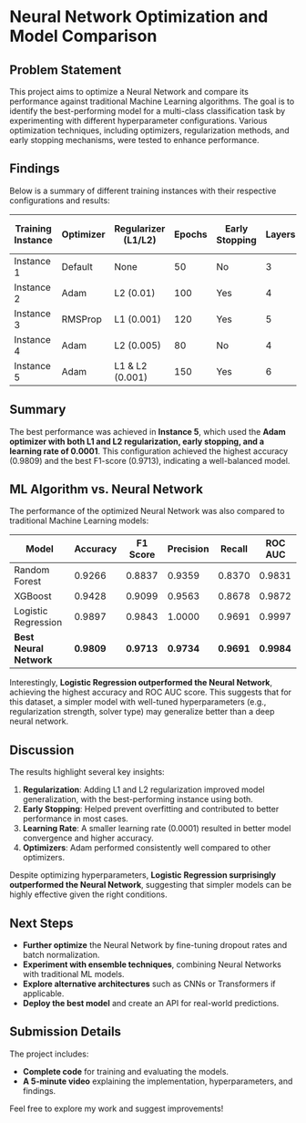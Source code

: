 # Neural Network Optimization and Model Comparison

## Problem Statement

This project aims to optimize a Neural Network and compare its performance against traditional Machine Learning algorithms. The goal is to identify the best-performing model for a multi-class classification task by experimenting with different hyperparameter configurations. Various optimization techniques, including optimizers, regularization methods, and early stopping mechanisms, were tested to enhance performance.

## Findings

Below is a summary of different training instances with their respective configurations and results:

| Training Instance | Optimizer | Regularizer (L1/L2) | Epochs | Early Stopping | Layers | Learning Rate | Accuracy | Loss | F1 Score | Precision | Recall | ROC AUC Score |
|-------------------|-----------|---------------------|--------|----------------|--------|---------------|----------|------|----------|-----------|--------|---------------|
| Instance 1        | Default   | None                | 50     | No             | 3      | Default       | 0.9736   | --   | 0.9595   | 0.9816    | 0.9383 | 0.9951        |
| Instance 2        | Adam      | L2 (0.01)           | 100    | Yes            | 4      | 0.001         | 0.9795   | --   | 0.9685   | 0.9908    | 0.9471 | 0.9983        |
| Instance 3        | RMSProp   | L1 (0.001)          | 120    | Yes            | 5      | 0.0005        | 0.9663   | --   | 0.9483   | 0.9679    | 0.9295 | 0.9952        |
| Instance 4        | Adam      | L2 (0.005)          | 80     | No             | 4      | 0.001         | 0.9677   | --   | 0.9500   | 0.9812    | 0.9207 | 0.9958        |
| Instance 5        | Adam      | L1 & L2 (0.001)     | 150    | Yes            | 6      | 0.0001        | 0.9809   | --   | 0.9713   | 0.9735    | 0.9692 | 0.9984        |

## Summary

The best performance was achieved in **Instance 5**, which used the **Adam optimizer with both L1 and L2 regularization, early stopping, and a learning rate of 0.0001**. This configuration achieved the highest accuracy (0.9809) and the best F1-score (0.9713), indicating a well-balanced model.

## ML Algorithm vs. Neural Network

The performance of the optimized Neural Network was also compared to traditional Machine Learning models:

| Model                   | Accuracy     | F1 Score     | Precision     | Recall      | ROC AUC      |
|-------------------------|--------------|--------------|---------------|-------------|--------------|
| Random Forest           | 0.9266       | 0.8837       | 0.9359        | 0.8370      | 0.9831       |
| XGBoost                 | 0.9428       | 0.9099       | 0.9563        | 0.8678      | 0.9872       |
| Logistic Regression     | 0.9897       | 0.9843       | 1.0000        | 0.9691      | 0.9997       |
| **Best Neural Network** | **0.9809**   | **0.9713**   | **0.9734**    | **0.9691**  | **0.9984**   |

Interestingly, **Logistic Regression outperformed the Neural Network**, achieving the highest accuracy and ROC AUC score. This suggests that for this dataset, a simpler model with well-tuned hyperparameters (e.g., regularization strength, solver type) may generalize better than a deep neural network.

## Discussion

The results highlight several key insights:

1. **Regularization**: Adding L1 and L2 regularization improved model generalization, with the best-performing instance using both.
2. **Early Stopping**: Helped prevent overfitting and contributed to better performance in most cases.
3. **Learning Rate**: A smaller learning rate (0.0001) resulted in better model convergence and higher accuracy.
4. **Optimizers**: Adam performed consistently well compared to other optimizers.

Despite optimizing hyperparameters, **Logistic Regression surprisingly outperformed the Neural Network**, suggesting that simpler models can be highly effective given the right conditions.

## Next Steps

- **Further optimize** the Neural Network by fine-tuning dropout rates and batch normalization.
- **Experiment with ensemble techniques**, combining Neural Networks with traditional ML models.
- **Explore alternative architectures** such as CNNs or Transformers if applicable.
- **Deploy the best model** and create an API for real-world predictions.

## Submission Details

The project includes:

- **Complete code** for training and evaluating the models.
- **A 5-minute video** explaining the implementation, hyperparameters, and findings.

Feel free to explore my work and suggest improvements!

